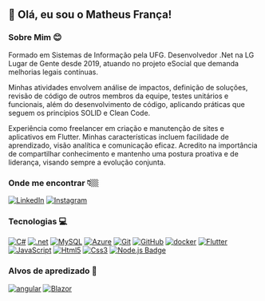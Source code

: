 ## 👋 Olá, eu sou o Matheus França!

### Sobre Mim :blush:

Formado em Sistemas de Informação pela UFG. Desenvolvedor .Net na LG Lugar de Gente desde 2019, atuando no projeto eSocial que demanda melhorias legais contínuas. 

Minhas atividades envolvem análise de impactos, definição de soluções, revisão de código de outros membros da equipe, testes unitários e funcionais, além do desenvolvimento de código, aplicando práticas que seguem os princípios SOLID e Clean Code. 

Experiência como freelancer em criação e manutenção de sites e aplicativos em Flutter. Minhas características incluem facilidade de aprendizado, visão analítica e comunicação eficaz. Acredito na importância de compartilhar conhecimento e mantenho uma postura proativa e de liderança, visando sempre a evolução conjunta.

### Onde me encontrar 👇🏼
[ ![LinkedIn](https://img.shields.io/badge/LinkedIn-blue?style=flat-square&logo=Linkedin&logoColor=white)](https://www.linkedin.com/in/matheus-franca-pinheiro/) 
[![Instagram](https://img.shields.io/badge/Instagram-8A2BE2?logo=instagram&color=8A2BE2)](https://www.instagram.com/math_france/)


### Tecnologias :computer:
[![C#](https://img.shields.io/badge/C%23-239120?style=flat&logo=c-sharp&logoColor=white)](https://learn.microsoft.com/pt-br/dotnet/csharp/) 
[![.net](https://img.shields.io/badge/.NET-5C2D91?style=flat&logo=.net&logoColor=white)](https://learn.microsoft.com/pt-br/dotnet/)
[![MySQL](https://img.shields.io/badge/MySQL-4479A1?style=flat&logo=mysql&logoColor=white)](https://dev.mysql.com/doc/)
[![Azure](https://img.shields.io/badge/Microsoft_Azure-0089D6?style=flat&logo=microsoft-azure&logoColor=whit)](https://azure.microsoft.com/pt-br/)
[![Git](https://img.shields.io/badge/Git-F05032?style=flat&logo=git&logoColor=white)](https://git-scm.com/)
[![GitHub](https://img.shields.io/badge/GitHub-181717?style=flat&logo=github&logoColor=white)](https://github.com/)
[![docker](https://img.shields.io/badge/Docker-2CA5E0?style=flat&logo=docker&logoColor=white)]()
[![Flutter](https://img.shields.io/badge/Flutter-02569B?style=flat&logo=flutter&logoColor=white)](https://docs.flutter.dev/)
[![JavaScript](https://img.shields.io/badge/JavaScript-F7DF1E?style=flat&logo=javascript&logoColor=black)](https://developer.mozilla.org/en-US/docs/Web/JavaScript)
[![Html5](https://img.shields.io/badge/Html5-E34F26?style=flat&logo=html5&logoColor=white)](https://developer.mozilla.org/en-US/docs/Web/HTML)
[![Css3](https://img.shields.io/badge/Css3-1572B6?style=flat&logo=css3&logoColor=white)](https://developer.mozilla.org/en-US/docs/Web/CSS)
[![Node.js Badge](https://img.shields.io/badge/Node.js-339933?style=flat&logo=node.js&logoColor=white)](https://nodejs.org/en)

### Alvos de apredizado :dart:
[![angular](https://img.shields.io/badge/Angular-DD0031?style=flat&logo=angular&logoColor=white)](https://angular.io/)
[![Blazor](https://img.shields.io/badge/Blazor-%23FFFFFF?logo=blazor&logoColor=%23512BD4&color=%23FFFFFF)](https://dotnet.microsoft.com/pt-br/apps/aspnet/web-apps/blazor)




